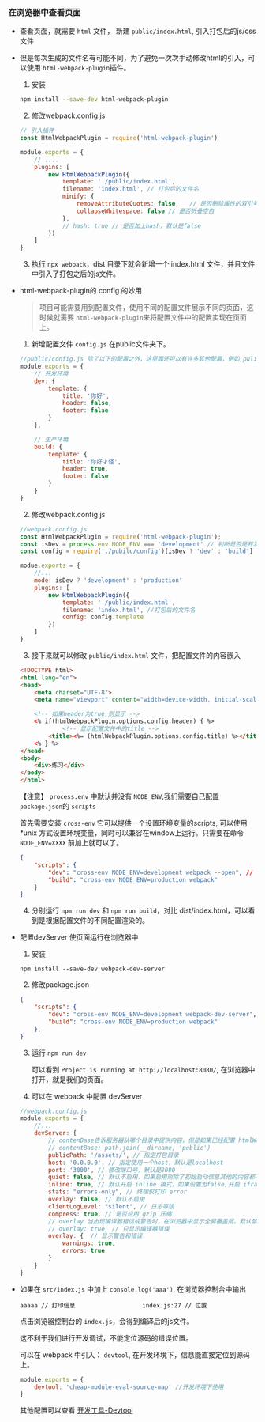 ### 在浏览器中查看页面

- 查看页面，就需要 `html` 文件， 新建 `public/index.html`, 引入打包后的js/css文件

- 但是每次生成的文件名有可能不同，为了避免一次次手动修改html的引入，可以使用 `html-webpack-plugin`插件。

    1. 安装

    ```bash
    npm install --save-dev html-webpack-plugin
    ```

    2. 修改webpack.config.js

    ```js
    // 引入插件
    const HtmlWebpackPlugin = require('html-webpack-plugin')

    module.exports = {
        // ....
        plugins: [
            new HtmlWebpackPlugin({
                template: './public/index.html',
                filename: 'index.html', // 打包后的文件名
                minify: {
                    removeAttributeQuotes: false,   // 是否删除属性的双引号
                    collapseWhitespace: false // 是否折叠空白
                },
                // hash: true // 是否加上hash，默认是false
            })
        ]
    }
    
    ```

    3. 执行 `npx webpack`，dist 目录下就会新增一个 index.html 文件，并且文件中引入了打包之后的js文件。

- html-webpack-plugin的 config 的妙用

    > 项目可能需要用到配置文件，使用不同的配置文件展示不同的页面，这时候就需要 `html-webpack-plugin`来将配置文件中的配置实现在页面上。

    1. 新增配置文件 `config.js` 在public文件夹下。

    ```js
    //public/config.js 除了以下的配置之外，这里面还可以有许多其他配置，例如,pulicPath 的路径等等
    module.exports = {
        // 开发环境
        dev: {
            template: {
                title: '你好',
                header: false,
                footer: false
            }
        },

        // 生产环境
        build: {
            template: {
                title: '你好才怪',
                header: true,
                footer: false
            }
        }
    }
    ```

    2. 修改webpack.config.js

    ```js
    //webpack.config.js
    const HtmlWebpackPlugin = require('html-webpack-plugin');
    const isDev = process.env.NODE_ENV === 'development' // 判断是否是开发环境
    const config = require('./pubilc/config')[isDev ? 'dev' : 'build']

    modue.exports = {
        //...
        mode: isDev ? 'development' : 'production'
        plugins: [
            new HtmlWebpackPlugin({
                template: './public/index.html',
                filename: 'index.html', //打包后的文件名
                config: config.template
            })
        ]
    }

    ```


    3. 接下来就可以修改 `public/index.html` 文件，把配置文件的内容嵌入

    ```html
    <!DOCTYPE html>
    <html lang="en">
    <head>
        <meta charset="UTF-8">
        <meta name="viewport" content="width=device-width, initial-scale=1.0">

        <!-- 如果header为true,则显示 -->
        <% if(htmlWebpackPlugin.options.config.header) { %>
                <!-- 显示配置文件中的title -->
            <title><%= (htmlWebpackPlugin.options.config.title) %></title>
        <% } %>
    </head>
    <body>
        <div>练习</div>
    </body>
    </html>

    ```

    【注意】 `process.env` 中默认并没有 `NODE_ENV`,我们需要自己配置 `package.json`的 `scripts`

    首先需要安装 `cross-env` 它可以提供一个设置环境变量的scripts, 可以使用 *unix 方式设置环境变量，同时可以兼容在window上运行。只需要在命令 `NODE_ENV=XXXX` 前加上就可以了。

    ```json
    {
        "scripts": {
            "dev": "cross-env NODE_ENV=development webpack --open", // --open => 编译完成后自动打开浏览器
            "build": "cross-env NODE_ENV=production webpack"
        }
    }

    ```

    4. 分别运行 `npm run dev` 和 `npm run build`，对比 dist/index.html，可以看到是根据配置文件的不同配置渲染的。

- 配置devServer 使页面运行在浏览器中
    1. 安装
    ```
    npm install --save-dev webpack-dev-server
    ```
    2. 修改package.json
    ```json
    {
        "scripts": {
            "dev": "cross-env NODE_ENV=development webpack-dev-server",
            "build": "cross-env NODE_ENV=production webpack"
        },
    }
    ```
    3. 运行 `npm run dev`
    
        可以看到 `Project is running at http://localhost:8080/`, 在浏览器中打开，就是我们的页面。

    4. 可以在 webpack 中配置 devServer
    ```js
    //webpack.config.js
    module.exports = {
        //...
        devServer: {
            // contenBase告诉服务器从哪个目录中提供内容，但是如果已经配置 htmlWebpackPlugin，则contentBase不起作用
            // contentBase: path.join(__dirname, 'public') 
            publicPath: '/assets/', // 指定打包目录
            host: '0.0.0.0', // 指定使用一个host，默认是localhost
            port: '3000', // 修改端口号，默认是8080
            quiet: false, // 默认不启用，如果启用则除了初始启动信息其他的内容都不会被打印到控制台，也就是webpack的警告或错误在控制台都不可见
            inline: true, // 默认开启 inline 模式，如果设置为false,开启 iframe 模式
            stats: "errors-only", // 终端仅打印 error
            overlay: false, // 默认不启用
            clientLogLevel: "silent", // 日志等级
            compress: true, // 是否启用 gzip 压缩
            // overlay 当出现编译器错误或警告时，在浏览器中显示全屏覆盖层。默认禁用。
            // overlay: true, // 只显示编译器错误
            overlay: {  // 显示警告和错误
                warnings: true,
                errors: true
            }
        }
    }

    ```
- 如果在 `src/index.js` 中加上 `console.log('aaa')`, 在浏览器控制台中输出
    ```
    aaaaa // 打印信息                   index.js:27 // 位置
    ```
    点击浏览器控制台的 `index.js`，会得到编译后的js文件。

    这不利于我们进行开发调试，不能定位源码的错误位置。

    可以在 webpack 中引入： `devtool`, 在开发环境下，信息能直接定位到源码上。
    ```js
    module.exports = {
        devtool: 'cheap-module-eval-source-map' //开发环境下使用
    }
    ```
    其他配置可以查看 [开发工具-Devtool](http://webpack.html.cn/configuration/devtool.html)
